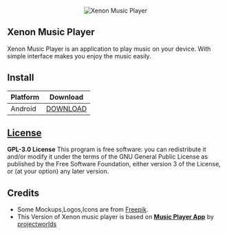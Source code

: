<p align="center">
  <img alt="Xenon Music Player" src="https://raw.githubusercontent.com/Xenon-project/Xenon-Music-Android/master/xenon_music.png">
</p>

## Xenon Music Player 
Xenon Music Player is an application to play music on your device. With simple interface makes you enjoy the music easily.

## Install 

| Platform | Download |
|----------|----------|
| Android    |[DOWNLOAD](https://github.com/Xenon-project/Xenon-Music/releases/download/v1.0/Xenon.music.v1.0.apk)| ⚠️ Beta | 

#### 

[License](https://github.com/Xenon-project/Xenon-Music/blob/master/LICENSE)
----
**GPL-3.0 License**
This program is free software: you can redistribute it and/or modify it under the terms of the GNU General Public License as published by the Free Software Foundation, either version 3 of the License, or (at your option) any later version.

Credits
----
 - Some Mockups,Logos,Icons are from [Freepik](https://www.freepik.com/).
 - This Version of Xenon music player is based on [**Music Player App**](https://projectworlds.in/android-projects-with-source-code/android-music-player-project-with-source-code/) by [projectworlds](https://www.youtube.com/c/projectworlds)
